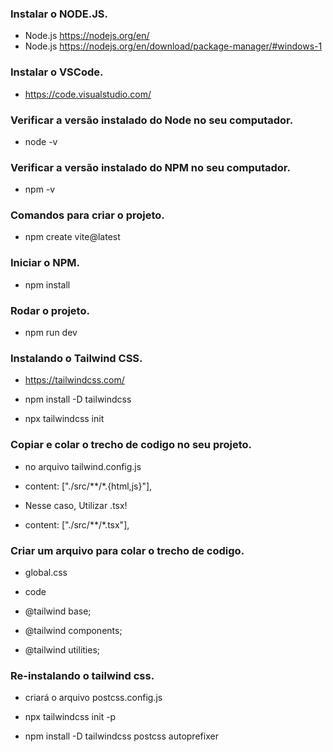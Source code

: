### Instalar o NODE.JS.
- Node.js  https://nodejs.org/en/
- Node.js  https://nodejs.org/en/download/package-manager/#windows-1


### Instalar o VSCode.
- https://code.visualstudio.com/


### Verificar a versão instalado do Node no seu computador.
- node -v


### Verificar a versão instalado do NPM no seu computador.
- npm -v


### Comandos para criar o projeto.
- npm create vite@latest


### Iniciar o NPM.
- npm install


### Rodar o projeto.
- npm run dev


### Instalando o Tailwind CSS. 
- https://tailwindcss.com/

- npm install -D tailwindcss
- npx tailwindcss init


### Copiar e colar o trecho de codigo no seu projeto.
- no arquivo tailwind.config.js
- content: ["./src/**/*.{html,js}"],

- Nesse caso, Utilizar .tsx!
- content: ["./src/**/*.tsx"],

### Criar um arquivo para colar o trecho de codigo.
- global.css

- code
- @tailwind base;
- @tailwind components;
- @tailwind utilities;


### Re-instalando o tailwind css.
- criará o arquivo postcss.config.js

- npx tailwindcss init -p
- npm install -D tailwindcss postcss autoprefixer












